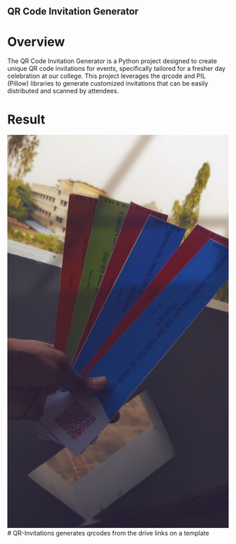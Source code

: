 ## QR Code Invitation Generator
# Overview
The QR Code Invitation Generator is a Python project designed to create unique QR code invitations for events, specifically tailored for a fresher day celebration at our college. This project leverages the qrcode and PIL (Pillow) libraries to generate customized invitations that can be easily distributed and scanned by attendees.

# Result
![Invitation Sample](https://github.com/gopipradeep/QR-Invitations/blob/main/output%20invitations.jpg)# QR-Invitations
generates qrcodes from the drive links on a template
